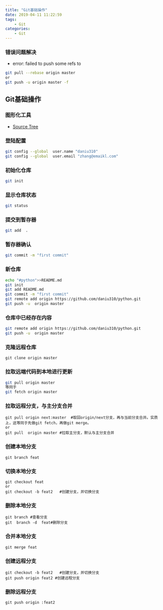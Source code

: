 ```yaml
---
title: "Git基础操作"
date: 2019-04-11 11:22:59
tags:
    - Git
categories:
    - Git
---
```



### 错误问题解决
- error: failed to push some refs to
```bash
git pull --rebase origin master
or
git push -u origin master -f
```
## Git基础操作

### 图形化工具
- [Source Tree](https://www.sourcetreeapp.com/)

### 登陆配置
```bash
git config --global  user.name "daniu310"
git config --global  user.email "zhang@emaikl.com"
```
### 初始化仓库
```bash
git init
```
### 显示仓库状态
```bash
git status
```
### 提交到暂存器
```bash
git add  .
```
### 暂存器确认
```bash
git commit -m "first commit"
```
### 新仓库
```bash
echo "#python">>README.md
git init
git add README.md
git commit -m "first commit"
git remote add origin https://github.com/daniu310/python.git
git push -u  origin master
```
### 仓库中已经存在内容
```bash
git remote add origin https://github.com/daniu310/python.git
git push -u  origin master
```
### 克隆远程仓库
```
git clone origin master
```
### 拉取远端代码到本地进行更新
```bash
git pull origin master
等同于
git fetch origin master
```
### 拉取远程分支，与主分支合并
```
git pull origin next:master  #取回origin/next分支，再与当前分支合并。实质上，这等同于先做git fetch，再做git merge。
or
git pull  origin master #拉取主分支，默认与主分支合并
```
### 创建本地分支
```
git branch feat
```
### 切换本地分支
```
git checkout feat
or
git checkout -b feat2   #创建分支，并切换分支
```
### 删除本地分支
```
git branch #查看分支
git  branch -d  feat#删除分支
```
### 合并本地分支
```
git merge feat
```
### 创建远程分支
```
git checkout -b feat2   #创建分支，并切换分支
git push origin feat2 #创建远程分支
```
### 删除远程分支
```
git push origin :feat2
```



